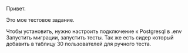 Привет. 

Это мое тестовое задание.

Чтобы установить, нужно настроить подключение к Postgresql в .env
Запустить миграции, запустить тесты.
Так же есть сидер который добавить в таблицу 30 пользователей для ручного теста.